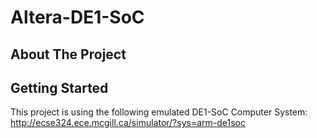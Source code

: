 # Altera-DE1-SoC

<!-- ABOUT THE PROJECT -->
## About The Project





<!-- GETTING STARTED -->
## Getting Started
This project is using the following emulated DE1-SoC Computer System: 
  http://ecse324.ece.mcgill.ca/simulator/?sys=arm-de1soc

